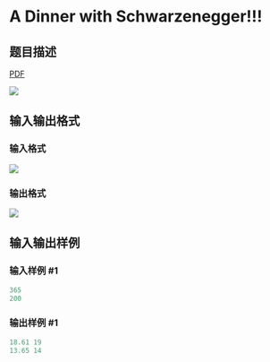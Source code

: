 # A Dinner with Schwarzenegger!!!

## 题目描述

[problemUrl]: https://uva.onlinejudge.org/index.php?option=com_onlinejudge&Itemid=8&category=14&page=show_problem&problem=1158

[PDF](https://uva.onlinejudge.org/external/102/p10217.pdf)

![](https://cdn.luogu.com.cn/upload/vjudge_pic/UVA10217/b0705cda08a1f3c428f0c8edf75f794614111e8e.png)

## 输入输出格式

### 输入格式

![](https://cdn.luogu.com.cn/upload/vjudge_pic/UVA10217/676ac81e788c2f5ff138c247ee91912b69f5573f.png)

### 输出格式

![](https://cdn.luogu.com.cn/upload/vjudge_pic/UVA10217/fd7737d81182ff0e562580383eed20076b4fd78b.png)

## 输入输出样例

### 输入样例 #1

```cpp
365
200
```


### 输出样例 #1

```cpp
18.61 19
13.65 14
```


